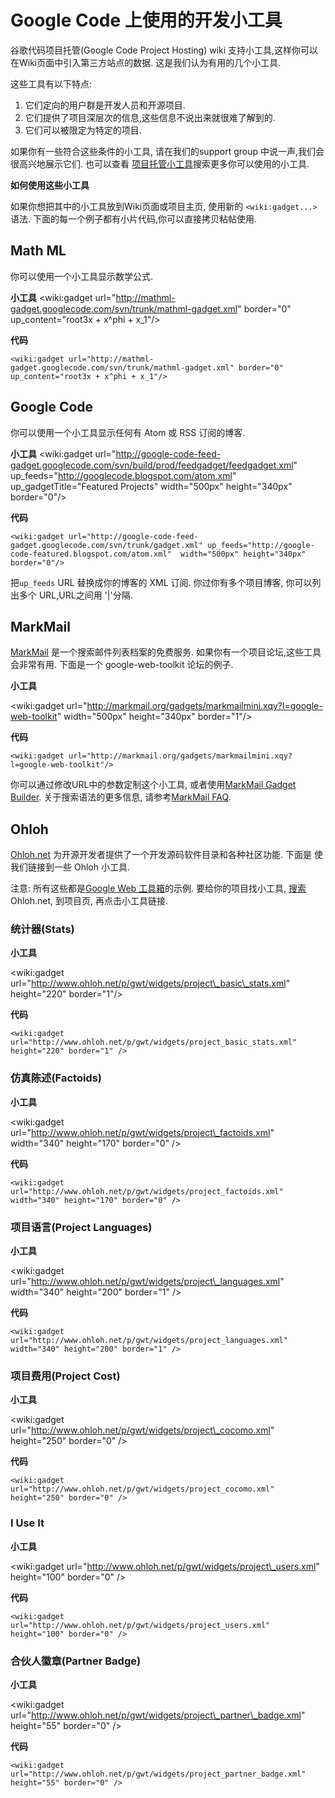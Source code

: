 # Google Code 上使用的开发小工具 #

谷歌代码项目托管(Google Code Project Hosting) wiki 支持小工具,这样你可以在Wiki页面中引入第三方站点的数据. 这是我们认为有用的几个小工具.

这些工具有以下特点:
  1. 它们定向的用户群是开发人员和开源项目.
  1. 它们提供了项目深层次的信息,这些信息不说出来就很难了解到的.
  1. 它们可以被限定为特定的项目.

如果你有一些符合这些条件的小工具, 请在我们的support group 中说一声,我们会很高兴地展示它们. 也可以查看 [项目托管小工具](http://code.google.com/p/google-code-project-hosting-gadgets/)搜索更多你可以使用的小工具.

**如何使用这些小工具**

如果你想把其中的小工具放到Wiki页面或项目主页, 使用新的 `<wiki:gadget...>` 语法. 下面的每一个例子都有小片代码,你可以直接拷贝粘帖使用.

## Math ML ##
你可以使用一个小工具显示数学公式.

**小工具**
<wiki:gadget url="http://mathml-gadget.googlecode.com/svn/trunk/mathml-gadget.xml" border="0" up\_content="root3x + x^phi + x\_1"/>

**代码**

`<wiki:gadget url="http://mathml-gadget.googlecode.com/svn/trunk/mathml-gadget.xml" border="0" up_content="root3x + x^phi + x_1"/>`

## Google Code ##

你可以使用一个小工具显示任何有 Atom 或 RSS 订阅的博客.

**小工具**
<wiki:gadget url="http://google-code-feed-gadget.googlecode.com/svn/build/prod/feedgadget/feedgadget.xml" up\_feeds="http://googlecode.blogspot.com/atom.xml" up\_gadgetTitle="Featured Projects" width="500px" height="340px" border="0"/>

**代码**

`<wiki:gadget url="http://google-code-feed-gadget.googlecode.com/svn/trunk/gadget.xml" up_feeds="http://google-code-featured.blogspot.com/atom.xml"  width="500px" height="340px" border="0"/>`

把`up_feeds` URL 替换成你的博客的 XML 订阅.  你过你有多个项目博客, 你可以列出多个 URL,URL之间用 '|'分隔.



## MarkMail ##
[MarkMail](http://markmail.org) 是一个搜索邮件列表档案的免费服务. 如果你有一个项目论坛,这些工具会非常有用. 下面是一个 google-web-toolkit 论坛的例子.

**小工具**

&lt;wiki:gadget url="http://markmail.org/gadgets/markmailmini.xqy?l=google-web-toolkit" width="500px" height="340px" border="1"/&gt;

**代码**

`<wiki:gadget url="http://markmail.org/gadgets/markmailmini.xqy?l=google-web-toolkit"/>`

你可以通过修改URL中的参数定制这个小工具, 或者使用[MarkMail Gadget Builder](http://markmail.org/gadgets/builder/). 关于搜索语法的更多信息, 请参考[MarkMail FAQ](http://markmail.org/docs/faq.xqy#searchsyntax).

## Ohloh ##
[Ohloh.net](http://ohloh.net) 为开源开发者提供了一个开发源码软件目录和各种社区功能. 下面是 使我们链接到一些 Ohloh 小工具.

注意: 所有这些都是[Google Web 工具箱](http://code.google.com/p/google-web-toolkit)的示例. 要给你的项目找小工具, [搜索](http://www.ohloh.net/projects/search) Ohloh.net, 到项目页, 再点击小工具链接.

### 统计器(Stats) ###

**小工具**

&lt;wiki:gadget url="http://www.ohloh.net/p/gwt/widgets/project\_basic\_stats.xml" height="220" border="1"/&gt;

**代码**

`<wiki:gadget url="http://www.ohloh.net/p/gwt/widgets/project_basic_stats.xml" height="220" border="1" />`

### 仿真陈述(Factoids) ###

**小工具**

&lt;wiki:gadget url="http://www.ohloh.net/p/gwt/widgets/project\_factoids.xml" width="340" height="170" border="0" /&gt;

**代码**

`<wiki:gadget url="http://www.ohloh.net/p/gwt/widgets/project_factoids.xml" width="340" height="170" border="0" />`

### 项目语言(Project Languages) ###

**小工具**

&lt;wiki:gadget url="http://www.ohloh.net/p/gwt/widgets/project\_languages.xml" width="340" height="200" border="1" /&gt;

**代码**

`<wiki:gadget url="http://www.ohloh.net/p/gwt/widgets/project_languages.xml" width="340" height="200" border="1" />`

### 项目费用(Project Cost) ###

**小工具**

&lt;wiki:gadget url="http://www.ohloh.net/p/gwt/widgets/project\_cocomo.xml" height="250" border="0" /&gt;

**代码**

`<wiki:gadget url="http://www.ohloh.net/p/gwt/widgets/project_cocomo.xml" height="250" border="0" />`

### I Use It ###

**小工具**

&lt;wiki:gadget url="http://www.ohloh.net/p/gwt/widgets/project\_users.xml" height="100" border="0" /&gt;

**代码**

`<wiki:gadget url="http://www.ohloh.net/p/gwt/widgets/project_users.xml" height="100" border="0" />`

### 合伙人徽章(Partner Badge) ###

**小工具**

&lt;wiki:gadget url="http://www.ohloh.net/p/gwt/widgets/project\_partner\_badge.xml" height="55" border="0" /&gt;

**代码**

`<wiki:gadget url="http://www.ohloh.net/p/gwt/widgets/project_partner_badge.xml" height="55" border="0" />`